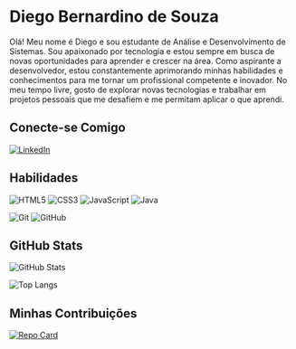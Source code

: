 # Diego Bernardino de Souza

Olá! Meu nome é Diego e sou estudante de Análise e Desenvolvimento de Sistemas. Sou apaixonado por tecnologia e estou sempre em busca de novas oportunidades para aprender e crescer na área. Como aspirante a desenvolvedor, estou constantemente aprimorando minhas habilidades e conhecimentos para me tornar um profissional competente e inovador. No meu tempo livre, gosto de explorar novas tecnologias e trabalhar em projetos pessoais que me desafiem e me permitam aplicar o que aprendi.

## Conecte-se Comigo

[![LinkedIn](https://img.shields.io/badge/LinkedIn-000?style=for-the-badge&logo=linkedin&logoColor=green)](www.linkedin.com/in/diego-bernardino-de-souza-615432277) 

## Habilidades

![HTML5](https://img.shields.io/badge/HTML5-E34F26?style=for-the-badge&logo=html5&logoColor=white) 
![CSS3](https://img.shields.io/badge/CSS3-1572B6?style=for-the-badge&logo=css3&logoColor=white)
![JavaScript](https://img.shields.io/badge/JavaScript-F7DF1E?style=for-the-badge&logo=javascript&logoColor=black)
![Java](https://img.shields.io/badge/Java-F7DF1E?style=for-the-badge&logo=java)

![Git](https://img.shields.io/badge/GIT-E44C30?style=for-the-badge&logo=git&logoColor=white)
![GitHub](https://img.shields.io/badge/GitHub-100000?style=for-the-badge&logo=github&logoColor=white)

## GitHub Stats

![GitHub Stats](https://github-readme-stats.vercel.app/api?username=Diego-Bernardino&theme=transparent&bg_color=000&border_color=008000&show_icons=true&icon_color=008000&title_color=E94D5F&text_color=FFF)

![Top Langs](https://github-readme-stats-git-masterrstaa-rickstaa.vercel.app/api/top-langs/?username=Diego-Bernardino&layout=compact&bg_color=000&border_color=008000&title_color=E94D5F&text_color=FFF)

## Minhas Contribuições

[![Repo Card](https://github-readme-stats.vercel.app/api/pin/?username=Diego-Bernardino&repo=dio-lab-open-source&bg_color=000&border_color=008000&show_icons=true&icon_color=30A3DC&title_color=E94D5F&text_color=FFF)](https://github.com/Diego-Bernardino/dio-lab-open-source)
